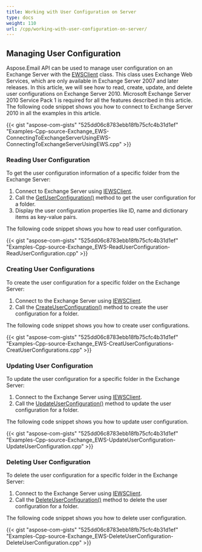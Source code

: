 ```yaml
---
title: Working with User Configuration on Server
type: docs
weight: 110
url: /cpp/working-with-user-configuration-on-server/
---
```


## **Managing User Configuration**
Aspose.Email API can be used to manage user configuration on an Exchange Server with the [EWSClient](https://reference.aspose.com/cpp/email/class/aspose.email.clients.exchange.web_service.e_w_s_client/) class. This class uses Exchange Web Services, which are only available in Exchange Server 2007 and later releases. In this article, we will see how to read, create, update, and delete user configurations on Exchange Server 2010. Microsoft Exchange Server 2010 Service Pack 1 is required for all the features described in this article. The following code snippet shows you how to connect to Exchange Server 2010 in all the examples in this article.



{{< gist "aspose-com-gists" "525dd06c8783ebb18fb75cfc4b31d1ef" "Examples-Cpp-source-Exchange_EWS-ConnectingToExchangeServerUsingEWS-ConnectingToExchangeServerUsingEWS.cpp" >}}
### **Reading User Configuration**
To get the user configuration information of a specific folder from the Exchange Server:

1. Connect to Exchange Server using [IEWSClient](https://reference.aspose.com/cpp/email/class/aspose.email.clients.exchange.web_service.i_e_w_s_client/).
1. Call the [GetUserConfiguration()](https://reference.aspose.com/cpp/email/class/aspose.email.clients.exchange.web_service.i_e_w_s_client/#a33a6fd6cd562b05c84b656a3c2515111) method to get the user configuration for a folder.
1. Display the user configuration properties like ID, name and dictionary items as key-value pairs.

The following code snippet shows you how to read user configuration.



{{< gist "aspose-com-gists" "525dd06c8783ebb18fb75cfc4b31d1ef" "Examples-Cpp-source-Exchange_EWS-ReadUserConfiguration-ReadUserConfiguration.cpp" >}}
### **Creating User Configurations**
To create the user configuration for a specific folder on the Exchange Server:

1. Connect to the Exchange Server using [IEWSClient](https://reference.aspose.com/cpp/email/class/aspose.email.clients.exchange.web_service.i_e_w_s_client/).
1. Call the [CreateUserConfiguration()](https://reference.aspose.com/cpp/email/class/aspose.email.clients.exchange.web_service.i_e_w_s_client/#a5dfcc5761b64ed0d0da8a6e45fc768db) method to create the user configuration for a folder.

The following code snippet shows you how to create user configurations.



{{< gist "aspose-com-gists" "525dd06c8783ebb18fb75cfc4b31d1ef" "Examples-Cpp-source-Exchange_EWS-CreatUserConfigurations-CreatUserConfigurations.cpp" >}}
### **Updating User Configuration**
To update the user configuration for a specific folder in the Exchange Server:

1. Connect to the Exchange Server using [IEWSClient](https://reference.aspose.com/cpp/email/class/aspose.email.clients.exchange.web_service.i_e_w_s_client/).
1. Call the [UpdateUserConfiguration()](https://reference.aspose.com/cpp/email/class/aspose.email.clients.exchange.web_service.i_e_w_s_client/#a0abf4f3032f63918fca528cbf1d4418e) method to update the user configuration for a folder.

The following code snippet shows you how to update user configuration.



{{< gist "aspose-com-gists" "525dd06c8783ebb18fb75cfc4b31d1ef" "Examples-Cpp-source-Exchange_EWS-UpdateUserConfiguration-UpdateUserConfiguration.cpp" >}}
### **Deleting User Configuration**
To delete the user configuration for a specific folder in the Exchange Server:

1. Connect to the Exchange Server using [IEWSClient](https://reference.aspose.com/cpp/email/class/aspose.email.clients.exchange.web_service.i_e_w_s_client/).
1. Call the [DeleteUserConfiguration()](https://reference.aspose.com/cpp/email/class/aspose.email.clients.exchange.web_service.i_e_w_s_client/#a7e0d6d6b432cf8db13af6638b639806c) method to delete the user configuration for a folder.

The following code snippet shows you how to delete user configuration.



{{< gist "aspose-com-gists" "525dd06c8783ebb18fb75cfc4b31d1ef" "Examples-Cpp-source-Exchange_EWS-DeleteUserConfiguration-DeleteUserConfiguration.cpp" >}}
